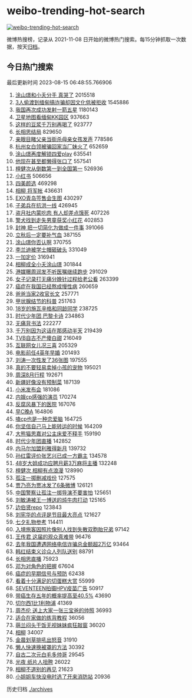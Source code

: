 # weibo-trending-hot-search

[![weibo-trending-hot-search](https://github.com/ameizi/weibo-trending-hot-search/actions/workflows/ci.yml/badge.svg)](https://github.com/ameizi/weibo-trending-hot-search/actions/workflows/ci.yml)

微博热搜榜，记录从 2021-11-08 日开始的微博热门搜索。每15分钟抓取一次数据，按天[归档](./archives)。

## 今日热门搜索

<!-- BEGIN --> 
最后更新时间 2023-08-15 06:48:55.766906 
1. [涂山璟和小夭分手 真哭了](https://s.weibo.com/weibo?q=%E6%B6%82%E5%B1%B1%E7%92%9F%E5%92%8C%E5%B0%8F%E5%A4%AD%E5%88%86%E6%89%8B%20%E7%9C%9F%E5%93%AD%E4%BA%86&t=31&band_rank=1&Refer=top) 2015518
1. [3人偷渡到缅甸搞诈骗却因文化低被拒收](https://s.weibo.com/weibo?q=%233%E4%BA%BA%E5%81%B7%E6%B8%A1%E5%88%B0%E7%BC%85%E7%94%B8%E6%90%9E%E8%AF%88%E9%AA%97%E5%8D%B4%E5%9B%A0%E6%96%87%E5%8C%96%E4%BD%8E%E8%A2%AB%E6%8B%92%E6%94%B6%23&t=31&band_rank=2&Refer=top) 1545886
1. [我国再次成功发射一箭五星](https://s.weibo.com/weibo?q=%23%E6%88%91%E5%9B%BD%E5%86%8D%E6%AC%A1%E6%88%90%E5%8A%9F%E5%8F%91%E5%B0%84%E4%B8%80%E7%AE%AD%E4%BA%94%E6%98%9F%23&t=31&band_rank=3&Refer=top) 1180143
1. [卫星地图看缅甸KK园区](https://s.weibo.com/weibo?q=%E5%8D%AB%E6%98%9F%E5%9C%B0%E5%9B%BE%E7%9C%8B%E7%BC%85%E7%94%B8KK%E5%9B%AD%E5%8C%BA&t=31&band_rank=4&Refer=top) 937663
1. [这样的豆浆千万别再喝了](https://s.weibo.com/weibo?q=%23%E8%BF%99%E6%A0%B7%E7%9A%84%E8%B1%86%E6%B5%86%E5%8D%83%E4%B8%87%E5%88%AB%E5%86%8D%E5%96%9D%E4%BA%86%23&t=31&band_rank=5&Refer=top) 923777
1. [长相思结局](https://s.weibo.com/weibo?q=%E9%95%BF%E7%9B%B8%E6%80%9D%E7%BB%93%E5%B1%80&t=31&band_rank=6&Refer=top) 829650
1. [亲眼目睹父亲当街杀母亲女孩发声](https://s.weibo.com/weibo?q=%23%E4%BA%B2%E7%9C%BC%E7%9B%AE%E7%9D%B9%E7%88%B6%E4%BA%B2%E5%BD%93%E8%A1%97%E6%9D%80%E6%AF%8D%E4%BA%B2%E5%A5%B3%E5%AD%A9%E5%8F%91%E5%A3%B0%23&t=31&band_rank=7&Refer=top) 778586
1. [杭州女白领被骗回家当厂妹火了](https://s.weibo.com/weibo?q=%23%E6%9D%AD%E5%B7%9E%E5%A5%B3%E7%99%BD%E9%A2%86%E8%A2%AB%E9%AA%97%E5%9B%9E%E5%AE%B6%E5%BD%93%E5%8E%82%E5%A6%B9%E7%81%AB%E4%BA%86%23&t=31&band_rank=8&Refer=top) 652659
1. [涂山璟再度解锁四爱play](https://s.weibo.com/weibo?q=%E6%B6%82%E5%B1%B1%E7%92%9F%E5%86%8D%E5%BA%A6%E8%A7%A3%E9%94%81%E5%9B%9B%E7%88%B1play&t=31&band_rank=38&Refer=top) 635541
1. [他现在甚至都懒得张口了](https://s.weibo.com/weibo?q=%23%E4%BB%96%E7%8E%B0%E5%9C%A8%E7%94%9A%E8%87%B3%E9%83%BD%E6%87%92%E5%BE%97%E5%BC%A0%E5%8F%A3%E4%BA%86%23&t=31&band_rank=9&Refer=top) 557541
1. [檀健次从倒数第一到全国第一](https://s.weibo.com/weibo?q=%23%E6%AA%80%E5%81%A5%E6%AC%A1%E4%BB%8E%E5%80%92%E6%95%B0%E7%AC%AC%E4%B8%80%E5%88%B0%E5%85%A8%E5%9B%BD%E7%AC%AC%E4%B8%80%23&t=31&band_rank=10&Refer=top) 526936
1. [小红书](https://s.weibo.com/weibo?q=%E5%B0%8F%E7%BA%A2%E4%B9%A6&t=31&band_rank=11&Refer=top) 506656
1. [四美颜选](https://s.weibo.com/weibo?q=%E5%9B%9B%E7%BE%8E%E9%A2%9C%E9%80%89&t=31&band_rank=12&Refer=top) 469298
1. [相柳 将军帐](https://s.weibo.com/weibo?q=%E7%9B%B8%E6%9F%B3%20%E5%B0%86%E5%86%9B%E5%B8%90&t=31&band_rank=13&Refer=top) 436631
1. [EXO青岛签售会生图](https://s.weibo.com/weibo?q=%23EXO%E9%9D%92%E5%B2%9B%E7%AD%BE%E5%94%AE%E4%BC%9A%E7%94%9F%E5%9B%BE%23&t=31&band_rank=14&Refer=top) 430297
1. [子弟兵在抗洪一线](https://s.weibo.com/weibo?q=%23%E5%AD%90%E5%BC%9F%E5%85%B5%E5%9C%A8%E6%8A%97%E6%B4%AA%E4%B8%80%E7%BA%BF%23&t=31&band_rank=3&Refer=top) 426945
1. [盗月社内蒙吃肉 有人却差点饿死](https://s.weibo.com/weibo?q=%E7%9B%97%E6%9C%88%E7%A4%BE%E5%86%85%E8%92%99%E5%90%83%E8%82%89%20%E6%9C%89%E4%BA%BA%E5%8D%B4%E5%B7%AE%E7%82%B9%E9%A5%BF%E6%AD%BB&t=31&band_rank=19&Refer=top) 407226
1. [警犬找到走失男童获奖小红花](https://s.weibo.com/weibo?q=%23%E8%AD%A6%E7%8A%AC%E6%89%BE%E5%88%B0%E8%B5%B0%E5%A4%B1%E7%94%B7%E7%AB%A5%E8%8E%B7%E5%A5%96%E5%B0%8F%E7%BA%A2%E8%8A%B1%23&t=31&band_rank=15&Refer=top) 402853
1. [封神 把一切简化为做成一件事](https://s.weibo.com/weibo?q=%E5%B0%81%E7%A5%9E%20%E6%8A%8A%E4%B8%80%E5%88%87%E7%AE%80%E5%8C%96%E4%B8%BA%E5%81%9A%E6%88%90%E4%B8%80%E4%BB%B6%E4%BA%8B&t=31&band_rank=16&Refer=top) 391066
1. [立秋后一定要补气血](https://s.weibo.com/weibo?q=%E7%AB%8B%E7%A7%8B%E5%90%8E%E4%B8%80%E5%AE%9A%E8%A6%81%E8%A1%A5%E6%B0%94%E8%A1%80&t=31&band_rank=17&Refer=top) 387155
1. [涂山璟你否认啊](https://s.weibo.com/weibo?q=%23%E6%B6%82%E5%B1%B1%E7%92%9F%E4%BD%A0%E5%90%A6%E8%AE%A4%E5%95%8A%23&t=31&band_rank=18&Refer=top) 370755
1. [李兰迪被学士帽砸破头](https://s.weibo.com/weibo?q=%23%E6%9D%8E%E5%85%B0%E8%BF%AA%E8%A2%AB%E5%AD%A6%E5%A3%AB%E5%B8%BD%E7%A0%B8%E7%A0%B4%E5%A4%B4%23&t=31&band_rank=20&Refer=top) 331049
1. [一加定价](https://s.weibo.com/weibo?q=%E4%B8%80%E5%8A%A0%E5%AE%9A%E4%BB%B7&t=31&band_rank=21&Refer=top) 316941
1. [相柳成全小夭涂山璟](https://s.weibo.com/weibo?q=%23%E7%9B%B8%E6%9F%B3%E6%88%90%E5%85%A8%E5%B0%8F%E5%A4%AD%E6%B6%82%E5%B1%B1%E7%92%9F%23&t=31&band_rank=22&Refer=top) 301844
1. [港媒曝周润发不听医嘱继续跑步](https://s.weibo.com/weibo?q=%23%E6%B8%AF%E5%AA%92%E6%9B%9D%E5%91%A8%E6%B6%A6%E5%8F%91%E4%B8%8D%E5%90%AC%E5%8C%BB%E5%98%B1%E7%BB%A7%E7%BB%AD%E8%B7%91%E6%AD%A5%23&t=31&band_rank=23&Refer=top) 291029
1. [女子记录打无痛分娩针过程给老公看](https://s.weibo.com/weibo?q=%23%E5%A5%B3%E5%AD%90%E8%AE%B0%E5%BD%95%E6%89%93%E6%97%A0%E7%97%9B%E5%88%86%E5%A8%A9%E9%92%88%E8%BF%87%E7%A8%8B%E7%BB%99%E8%80%81%E5%85%AC%E7%9C%8B%23&t=31&band_rank=24&Refer=top) 263399
1. [癌症在我国已经熬成慢性病](https://s.weibo.com/weibo?q=%23%E7%99%8C%E7%97%87%E5%9C%A8%E6%88%91%E5%9B%BD%E5%B7%B2%E7%BB%8F%E7%86%AC%E6%88%90%E6%85%A2%E6%80%A7%E7%97%85%23&t=31&band_rank=25&Refer=top) 260659
1. [爸爸当家2收官长文](https://s.weibo.com/weibo?q=%23%E7%88%B8%E7%88%B8%E5%BD%93%E5%AE%B62%E6%94%B6%E5%AE%98%E9%95%BF%E6%96%87%23&t=31&band_rank=26&Refer=top) 257771
1. [甲状腺结节的科普](https://s.weibo.com/weibo?q=%E7%94%B2%E7%8A%B6%E8%85%BA%E7%BB%93%E8%8A%82%E7%9A%84%E7%A7%91%E6%99%AE&t=31&band_rank=27&Refer=top) 251763
1. [18岁的施瓦辛格和同龄同学](https://s.weibo.com/weibo?q=18%E5%B2%81%E7%9A%84%E6%96%BD%E7%93%A6%E8%BE%9B%E6%A0%BC%E5%92%8C%E5%90%8C%E9%BE%84%E5%90%8C%E5%AD%A6&t=31&band_rank=28&Refer=top) 238725
1. [时代少年团 巴黎卡诗](https://s.weibo.com/weibo?q=%E6%97%B6%E4%BB%A3%E5%B0%91%E5%B9%B4%E5%9B%A2%20%E5%B7%B4%E9%BB%8E%E5%8D%A1%E8%AF%97&t=31&band_rank=46&Refer=top) 234863
1. [无痛背书法](https://s.weibo.com/weibo?q=%E6%97%A0%E7%97%9B%E8%83%8C%E4%B9%A6%E6%B3%95&t=31&band_rank=40&Refer=top) 222277
1. [千万别因为这话在那感动半天](https://s.weibo.com/weibo?q=%E5%8D%83%E4%B8%87%E5%88%AB%E5%9B%A0%E4%B8%BA%E8%BF%99%E8%AF%9D%E5%9C%A8%E9%82%A3%E6%84%9F%E5%8A%A8%E5%8D%8A%E5%A4%A9&t=31&band_rank=29&Refer=top) 219439
1. [TVB自古不产傻白甜](https://s.weibo.com/weibo?q=%23TVB%E8%87%AA%E5%8F%A4%E4%B8%8D%E4%BA%A7%E5%82%BB%E7%99%BD%E7%94%9C%23&t=31&band_rank=30&Refer=top) 216049
1. [互联网女儿况三喜](https://s.weibo.com/weibo?q=%E4%BA%92%E8%81%94%E7%BD%91%E5%A5%B3%E5%84%BF%E5%86%B5%E4%B8%89%E5%96%9C&t=31&band_rank=31&Refer=top) 205329
1. [电影前任4英年早婚](https://s.weibo.com/weibo?q=%23%E7%94%B5%E5%BD%B1%E5%89%8D%E4%BB%BB4%E8%8B%B1%E5%B9%B4%E6%97%A9%E5%A9%9A%23&t=31&band_rank=32&Refer=top) 201493
1. [刘涛一次性发了36张图](https://s.weibo.com/weibo?q=%23%E5%88%98%E6%B6%9B%E4%B8%80%E6%AC%A1%E6%80%A7%E5%8F%91%E4%BA%8636%E5%BC%A0%E5%9B%BE%23&t=31&band_rank=36&Refer=top) 197555
1. [真的不要轻易卖掉小孩的宠物](https://s.weibo.com/weibo?q=%E7%9C%9F%E7%9A%84%E4%B8%8D%E8%A6%81%E8%BD%BB%E6%98%93%E5%8D%96%E6%8E%89%E5%B0%8F%E5%AD%A9%E7%9A%84%E5%AE%A0%E7%89%A9&t=31&band_rank=33&Refer=top) 195021
1. [周深8月行程](https://s.weibo.com/weibo?q=%23%E5%91%A8%E6%B7%B18%E6%9C%88%E8%A1%8C%E7%A8%8B%23&t=31&band_rank=34&Refer=top) 192671
1. [新疆好像没有预制菜](https://s.weibo.com/weibo?q=%23%E6%96%B0%E7%96%86%E5%A5%BD%E5%83%8F%E6%B2%A1%E6%9C%89%E9%A2%84%E5%88%B6%E8%8F%9C%23&t=31&band_rank=35&Refer=top) 187139
1. [小米发布会](https://s.weibo.com/weibo?q=%E5%B0%8F%E7%B1%B3%E5%8F%91%E5%B8%83%E4%BC%9A&t=31&band_rank=37&Refer=top) 181086
1. [内娱cp感强的演员](https://s.weibo.com/weibo?q=%23%E5%86%85%E5%A8%B1cp%E6%84%9F%E5%BC%BA%E7%9A%84%E6%BC%94%E5%91%98%23&t=31&band_rank=27&Refer=top) 170274
1. [反腐风暴下的医院](https://s.weibo.com/weibo?q=%23%E5%8F%8D%E8%85%90%E9%A3%8E%E6%9A%B4%E4%B8%8B%E7%9A%84%E5%8C%BB%E9%99%A2%23&t=31&band_rank=38&Refer=top) 167076
1. [早C晚A](https://s.weibo.com/weibo?q=%E6%97%A9C%E6%99%9AA&t=31&band_rank=39&Refer=top) 164806
1. [嗑cp也是一种恋爱脑](https://s.weibo.com/weibo?q=%E5%97%91cp%E4%B9%9F%E6%98%AF%E4%B8%80%E7%A7%8D%E6%81%8B%E7%88%B1%E8%84%91&t=31&band_rank=40&Refer=top) 164725
1. [你坚信自己马上能转运的时候](https://s.weibo.com/weibo?q=%E4%BD%A0%E5%9D%9A%E4%BF%A1%E8%87%AA%E5%B7%B1%E9%A9%AC%E4%B8%8A%E8%83%BD%E8%BD%AC%E8%BF%90%E7%9A%84%E6%97%B6%E5%80%99&t=31&band_rank=40&Refer=top) 164209
1. [大熊猫思嘉对公主床爱不释手](https://s.weibo.com/weibo?q=%23%E5%A4%A7%E7%86%8A%E7%8C%AB%E6%80%9D%E5%98%89%E5%AF%B9%E5%85%AC%E4%B8%BB%E5%BA%8A%E7%88%B1%E4%B8%8D%E9%87%8A%E6%89%8B%23&t=31&band_rank=15&Refer=top) 159190
1. [时代少年团直播](https://s.weibo.com/weibo?q=%E6%97%B6%E4%BB%A3%E5%B0%91%E5%B9%B4%E5%9B%A2%E7%9B%B4%E6%92%AD&t=31&band_rank=41&Refer=top) 142852
1. [内马尔加盟利雅得新月](https://s.weibo.com/weibo?q=%23%E5%86%85%E9%A9%AC%E5%B0%94%E5%8A%A0%E7%9B%9F%E5%88%A9%E9%9B%85%E5%BE%97%E6%96%B0%E6%9C%88%23&t=31&band_rank=42&Refer=top) 139732
1. [孙红雷评价张艺兴已成一方霸主](https://s.weibo.com/weibo?q=%23%E5%AD%99%E7%BA%A2%E9%9B%B7%E8%AF%84%E4%BB%B7%E5%BC%A0%E8%89%BA%E5%85%B4%E5%B7%B2%E6%88%90%E4%B8%80%E6%96%B9%E9%9C%B8%E4%B8%BB%23&t=31&band_rank=43&Refer=top) 134578
1. [48岁大姐成功应聘月薪3万麻将主播](https://s.weibo.com/weibo?q=%2348%E5%B2%81%E5%A4%A7%E5%A7%90%E6%88%90%E5%8A%9F%E5%BA%94%E8%81%98%E6%9C%88%E8%96%AA3%E4%B8%87%E9%BA%BB%E5%B0%86%E4%B8%BB%E6%92%AD%23&t=31&band_rank=44&Refer=top) 132248
1. [檀健次 相柳有点浪漫](https://s.weibo.com/weibo?q=%E6%AA%80%E5%81%A5%E6%AC%A1%20%E7%9B%B8%E6%9F%B3%E6%9C%89%E7%82%B9%E6%B5%AA%E6%BC%AB&t=31&band_rank=47&Refer=top) 128990
1. [孤注一掷删减戏份](https://s.weibo.com/weibo?q=%23%E5%AD%A4%E6%B3%A8%E4%B8%80%E6%8E%B7%E5%88%A0%E5%87%8F%E6%88%8F%E4%BB%BD%23&t=31&band_rank=49&Refer=top) 127575
1. [贾乃亮为贾冰发了6条微博](https://s.weibo.com/weibo?q=%23%E8%B4%BE%E4%B9%83%E4%BA%AE%E4%B8%BA%E8%B4%BE%E5%86%B0%E5%8F%91%E4%BA%866%E6%9D%A1%E5%BE%AE%E5%8D%9A%23&t=31&band_rank=30&Refer=top) 126121
1. [中国警察让孤注一掷导演不要害怕](https://s.weibo.com/weibo?q=%23%E4%B8%AD%E5%9B%BD%E8%AD%A6%E5%AF%9F%E8%AE%A9%E5%AD%A4%E6%B3%A8%E4%B8%80%E6%8E%B7%E5%AF%BC%E6%BC%94%E4%B8%8D%E8%A6%81%E5%AE%B3%E6%80%95%23&t=31&band_rank=45&Refer=top) 125651
1. [刘敏涛被王一博送的炖牛肉打动](https://s.weibo.com/weibo?q=%23%E5%88%98%E6%95%8F%E6%B6%9B%E8%A2%AB%E7%8E%8B%E4%B8%80%E5%8D%9A%E9%80%81%E7%9A%84%E7%82%96%E7%89%9B%E8%82%89%E6%89%93%E5%8A%A8%23&t=31&band_rank=48&Refer=top) 125165
1. [边伯贤repo](https://s.weibo.com/weibo?q=%E8%BE%B9%E4%BC%AF%E8%B4%A4repo&t=31&band_rank=47&Refer=top) 123843
1. [刘宪华的点评是节目最大亮点](https://s.weibo.com/weibo?q=%E5%88%98%E5%AE%AA%E5%8D%8E%E7%9A%84%E7%82%B9%E8%AF%84%E6%98%AF%E8%8A%82%E7%9B%AE%E6%9C%80%E5%A4%A7%E4%BA%AE%E7%82%B9&t=31&band_rank=50&Refer=top) 121627
1. [七夕礼物参考](https://s.weibo.com/weibo?q=%E4%B8%83%E5%A4%95%E7%A4%BC%E7%89%A9%E5%8F%82%E8%80%83&t=31&band_rank=50&Refer=top) 114411
1. [入境旅客因照片像别人找到失散双胞胎兄弟](https://s.weibo.com/weibo?q=%23%E5%85%A5%E5%A2%83%E6%97%85%E5%AE%A2%E5%9B%A0%E7%85%A7%E7%89%87%E5%83%8F%E5%88%AB%E4%BA%BA%E6%89%BE%E5%88%B0%E5%A4%B1%E6%95%A3%E5%8F%8C%E8%83%9E%E8%83%8E%E5%85%84%E5%BC%9F%23&t=31&band_rank=50&Refer=top) 97142
1. [王传君 这届的观众真难带](https://s.weibo.com/weibo?q=%E7%8E%8B%E4%BC%A0%E5%90%9B%20%E8%BF%99%E5%B1%8A%E7%9A%84%E8%A7%82%E4%BC%97%E7%9C%9F%E9%9A%BE%E5%B8%A6&t=31&band_rank=49&Refer=top) 96476
1. [去年我国遭遇网络电信诈骗总金额超2万亿](https://s.weibo.com/weibo?q=%23%E5%8E%BB%E5%B9%B4%E6%88%91%E5%9B%BD%E9%81%AD%E9%81%87%E7%BD%91%E7%BB%9C%E7%94%B5%E4%BF%A1%E8%AF%88%E9%AA%97%E6%80%BB%E9%87%91%E9%A2%9D%E8%B6%852%E4%B8%87%E4%BA%BF%23&t=31&band_rank=43&Refer=top) 93464
1. [韩红结束义诊众人列队送别](https://s.weibo.com/weibo?q=%23%E9%9F%A9%E7%BA%A2%E7%BB%93%E6%9D%9F%E4%B9%89%E8%AF%8A%E4%BC%97%E4%BA%BA%E5%88%97%E9%98%9F%E9%80%81%E5%88%AB%23&t=31&band_rank=46&Refer=top) 88791
1. [长相思直播](https://s.weibo.com/weibo?q=%E9%95%BF%E7%9B%B8%E6%80%9D%E7%9B%B4%E6%92%AD&t=31&band_rank=46&Refer=top) 75923
1. [邓为对角色的把握](https://s.weibo.com/weibo?q=%23%E9%82%93%E4%B8%BA%E5%AF%B9%E8%A7%92%E8%89%B2%E7%9A%84%E6%8A%8A%E6%8F%A1%23&t=31&band_rank=38&Refer=top) 67604
1. [癌症的早期信号与预防](https://s.weibo.com/weibo?q=%23%E7%99%8C%E7%97%87%E7%9A%84%E6%97%A9%E6%9C%9F%E4%BF%A1%E5%8F%B7%E4%B8%8E%E9%A2%84%E9%98%B2%23&t=31&band_rank=49&Refer=top) 62438
1. [看着十分满足的切蛋糕大赏](https://s.weibo.com/weibo?q=%E7%9C%8B%E7%9D%80%E5%8D%81%E5%88%86%E6%BB%A1%E8%B6%B3%E7%9A%84%E5%88%87%E8%9B%8B%E7%B3%95%E5%A4%A7%E8%B5%8F&t=31&band_rank=38&Refer=top) 55999
1. [SEVENTEEN拍摄HPV疫苗广告](https://s.weibo.com/weibo?q=%23SEVENTEEN%E6%8B%8D%E6%91%84HPV%E7%96%AB%E8%8B%97%E5%B9%BF%E5%91%8A%23&t=31&band_rank=27&Refer=top) 50917
1. [带癌生存五年的概率提高至40.5%](https://s.weibo.com/weibo?q=%23%E5%B8%A6%E7%99%8C%E7%94%9F%E5%AD%98%E4%BA%94%E5%B9%B4%E7%9A%84%E6%A6%82%E7%8E%87%E6%8F%90%E9%AB%98%E8%87%B340.5%25%23&t=31&band_rank=47&Refer=top) 43690
1. [切尔西1比1利物浦](https://s.weibo.com/weibo?q=%23%E5%88%87%E5%B0%94%E8%A5%BF1%E6%AF%941%E5%88%A9%E7%89%A9%E6%B5%A6%23&t=31&band_rank=50&Refer=top) 41369
1. [周杰伦 送上大家一张三宝爸的帅照](https://s.weibo.com/weibo?q=%E5%91%A8%E6%9D%B0%E4%BC%A6%20%E9%80%81%E4%B8%8A%E5%A4%A7%E5%AE%B6%E4%B8%80%E5%BC%A0%E4%B8%89%E5%AE%9D%E7%88%B8%E7%9A%84%E5%B8%85%E7%85%A7&t=31&band_rank=50&Refer=top) 36993
1. [适合在家做的练背教程](https://s.weibo.com/weibo?q=%E9%80%82%E5%90%88%E5%9C%A8%E5%AE%B6%E5%81%9A%E7%9A%84%E7%BB%83%E8%83%8C%E6%95%99%E7%A8%8B&t=31&band_rank=49&Refer=top) 36056
1. [萌兰闷头干饭无视妹妹疯狂敲窗](https://s.weibo.com/weibo?q=%23%E8%90%8C%E5%85%B0%E9%97%B7%E5%A4%B4%E5%B9%B2%E9%A5%AD%E6%97%A0%E8%A7%86%E5%A6%B9%E5%A6%B9%E7%96%AF%E7%8B%82%E6%95%B2%E7%AA%97%23&t=31&band_rank=50&Refer=top) 36020
1. [相柳](https://s.weibo.com/weibo?q=%E7%9B%B8%E6%9F%B3&t=31&band_rank=34&Refer=top) 34007
1. [金晨划草排吼出怒音](https://s.weibo.com/weibo?q=%23%E9%87%91%E6%99%A8%E5%88%92%E8%8D%89%E6%8E%92%E5%90%BC%E5%87%BA%E6%80%92%E9%9F%B3%23&t=31&band_rank=34&Refer=top) 31910
1. [懒人快速换被罩的方法](https://s.weibo.com/weibo?q=%E6%87%92%E4%BA%BA%E5%BF%AB%E9%80%9F%E6%8D%A2%E8%A2%AB%E7%BD%A9%E7%9A%84%E6%96%B9%E6%B3%95&t=31&band_rank=31&Refer=top) 30392
1. [自古二次元白毛多帅哥](https://s.weibo.com/weibo?q=%23%E8%87%AA%E5%8F%A4%E4%BA%8C%E6%AC%A1%E5%85%83%E7%99%BD%E6%AF%9B%E5%A4%9A%E5%B8%85%E5%93%A5%23&t=31&band_rank=49&Refer=top) 29545
1. [光夜 纸片人扭胯](https://s.weibo.com/weibo?q=%E5%85%89%E5%A4%9C%20%E7%BA%B8%E7%89%87%E4%BA%BA%E6%89%AD%E8%83%AF&t=31&band_rank=50&Refer=top) 26022
1. [相柳不道别的再见](https://s.weibo.com/weibo?q=%23%E7%9B%B8%E6%9F%B3%E4%B8%8D%E9%81%93%E5%88%AB%E7%9A%84%E5%86%8D%E8%A7%81%23&t=31&band_rank=49&Refer=top) 21623
1. [小姐姐车快没电时选了开来消防站](https://s.weibo.com/weibo?q=%23%E5%B0%8F%E5%A7%90%E5%A7%90%E8%BD%A6%E5%BF%AB%E6%B2%A1%E7%94%B5%E6%97%B6%E9%80%89%E4%BA%86%E5%BC%80%E6%9D%A5%E6%B6%88%E9%98%B2%E7%AB%99%23&t=31&band_rank=50&Refer=top) 20936
<!-- END -->

历史归档 [./archives](./archives)

